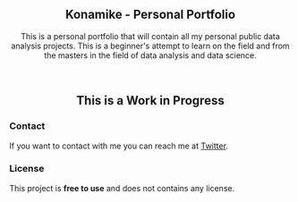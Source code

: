<div align="center">
  
 <h2 align="center">Konamike - Personal Portfolio</h2>

  This is a personal portfolio that will contain all my personal public data analysis projects. This is a beginner's attempt to learn on the field and from the masters in the field of data analysis and data science.

</div>

<br />

 <h2 align="center">This is a Work in Progress</h2>

### Contact

If you want to contact with me you can reach me at [Twitter](https://www.twitter.com/konamike).

### License

This project is **free to use** and does not contains any license.
